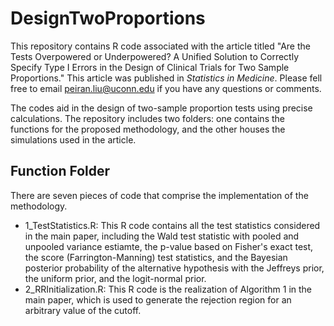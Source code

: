 # DesignTwoProportions

This repository contains R code associated with the article titled "Are the Tests Overpowered or Underpowered? A Unified Solution to Correctly Specify Type I Errors in the Design of Clinical Trials for Two Sample Proportions." This article was published in *Statistics in Medicine*. Please fell free to email peiran.liu@uconn.edu if you have any questions or comments.

The codes aid in the design of two-sample proportion tests using precise calculations. The repository includes two folders: one contains the functions for the proposed methodology, and the other houses the simulations used in the article.

## Function Folder
There are seven pieces of code that comprise the implementation of the methodology.
- 1_TestStatistics.R: This R code contains all the test statistics considered in the main paper, including the Wald test statistic with pooled and unpooled variance estiamte, the p-value based on Fisher's exact test, the score (Farrington-Manning) test statistics, and the Bayesian posterior probability of the alternative hypothesis with the Jeffreys prior, the uniform prior, and the logit-normal prior.
- 2_RRInitialization.R: This R code is the realization of Algorithm 1 in the main paper, which is used to generate the rejection region for an arbitrary value of the cutoff.
